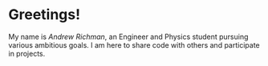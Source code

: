 # Greetings!
My name is _Andrew Richman_, an Engineer and Physics student pursuing various ambitious goals.
I am here to share code with others and participate in projects.
